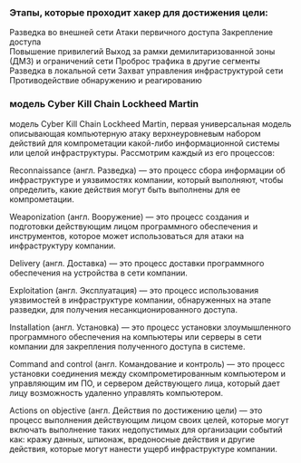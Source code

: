 ### Этапы, которые проходит хакер для достижения цели:

Разведка во внешней сети
Атаки первичного доступа
Закрепление доступа  
Повышение привилегий
Выход за рамки демилитаризованной зоны (ДМЗ) и ограничений сети
Проброс трафика в другие сегменты
Разведка в локальной сети
Захват управления инфраструктурой сети
Противодействие обнаружению и реагированию

### модель Cyber Kill Chain Lockheed Martin
модель Cyber Kill Chain Lockheed Martin, первая универсальная модель описывающая компьютерную атаку верхнеуровневым
набором действий для компрометации какой-либо информационной системы или целой инфраструктуры. Рассмотрим каждый из его
процессов:

Reconnaissance (англ. Разведка) — это процесс сбора информации об инфраструктуре и уязвимостях компании, который
выполняют, чтобы определить, какие действия могут быть выполнены для ее компрометации.

Weaponization (англ. Вооружение) — это процесс создания и подготовки действующим лицом программного обеспечения и
инструментов, которое может использоваться для атаки на инфраструктуру компании.

Delivery (англ. Доставка) — это процесс доставки программного обеспечения на устройства в сети компании.

Exploitation (англ. Эксплуатация) — это процесс использования уязвимостей в инфраструктуре компании, обнаруженных на
этапе разведки, для получения несанкционированного доступа.

Installation (англ. Установка) — это процесс установки злоумышленного программного обеспечения на компьютеры или серверы
в сети компании для закрепления полученного доступа в системе.

Command and control (англ. Командование и контроль) — это процесс установки соединения между скомпрометированным
компьютером и управляющим им ПО, и сервером действующего лица, который дает лицу возможность удаленно управлять
компьютером.

Actions on objective (англ. Действия по достижению цели) — это процесс выполнения действующим лицом своих целей, которые
могут включать выполнение таких недопустимых для организации событий как: кражу данных, шпионаж, вредоносные действия и
другие действия, которые могут нанести ущерб инфраструктуре компании.